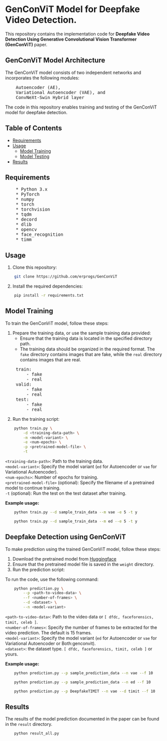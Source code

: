 
# GenConViT Model for Deepfake Video Detection.

This repository contains the implementation code for **Deepfake Video Detection Using Generative Convolutional Vision Transformer (GenConViT)** paper. 

## GenConViT Model Architecture

The GenConViT model consists of two independent networks and incorporates the following modules:
<pre>
    Autoencoder (AE),
    Variational Autoencoder (VAE), and
    ConvNeXt-Swin Hybrid layer
</pre>

The code in this repository enables training and testing of the GenConViT model for deepfake detection.

## Table of Contents

- [Requirements](#requirements)
- [Usage](#usage)
  - [Model Training](#model-training)
  - [Model Testing](#model-testing)
- [Results](#results)

## Requirements
<pre>
    * Python 3.x
    * PyTorch
    * numpy
    * torch
    * torchvision
    * tqdm
    * decord
    * dlib
    * opencv
    * face_recognition
    * timm
</pre>

## Usage

1. Clone this repository:

```bash
    git clone https://github.com/erprogs/GenConViT
```

2. Install the required dependencies:

```bash
    pip install -r requirements.txt
```

## Model Training

To train the GenConViT model, follow these steps:

1. Prepare the training data, or use the sample training data provided:
    * Ensure that the training data is located in the specified directory path.
    * The training data should be organized in the required format. The `fake` directory contains images that are fake, while the `real` directory contains images that are real.
<pre>
    train:
        - fake
        - real
    valid:
        - fake
        - real
    test:
        - fake
        - real
</pre>
    

2. Run the training script:

```bash
    python train.py \
        -d <training-data-path> \
        -m <model-variant> \
        -e <num-epochs> \
        -p <pretrained-model-file> \
        -t
```

 `<training-data-path>`: Path to the training data.<br/>
 `<model-variant>`: Specify the model variant (`ed` for Autoencoder or `vae` for Variational Autoencoder).<br/>
 `<num-epochs>`: Number of epochs for training.<br/>
 `<pretrained-model-file>` (optional): Specify the filename of a pretrained model to continue training.<br/>
 `-t` (optional): Run the test on the test dataset after training.

**Example usage:** 
```bash
    python train.py --d sample_train_data --m vae -e 5 -t y

    python train.py --d sample_train_data --m ed --e 5 -t y
```

## Deepfake Detection using GenConViT

To make prediction using the trained GenConViT model, follow these steps:

1. Download the pretrained model from [Huggingface](https://huggingface.co/Deressa/GenConViT)
2. Ensure that the pretrained model file is saved in the `weight` directory.
2. Run the prediction script:

To run the code, use the following command:

```bash
    python prediction.py \
        --p <path-to-video-data> \
        --f <number-of-frames> \
        --d <dataset> \
        --n <model-variant>
```
  `<path-to-video-data>`: Path to the video data or `[ dfdc, faceforensics, timit, celeb ]`.<br/>
  `<number-of-frames>`: Specify the number of frames to be extracted for the video prediction. The default is 15 frames.<br/>
  `<model-variant>`: Specify the model variant (`ed` for Autoencoder or `vae` for Variational Autoencoder or Both:genconvit).<br/>
  `<dataset>`: the dataset type. `[ dfdc, faceforensics, timit, celeb ]` or yours.

**Example usage:** 
```bash
    python prediction.py --p sample_prediction_data --n vae --f 10

    python prediction.py --p sample_prediction_data --n ed --f 10

    python prediction.py --p DeepfakeTIMIT --n vae --d timit --f 10
```

## Results

The results of the model prediction documented in the paper can be found in the `result` directory. 
```bash
    python result_all.py
```
